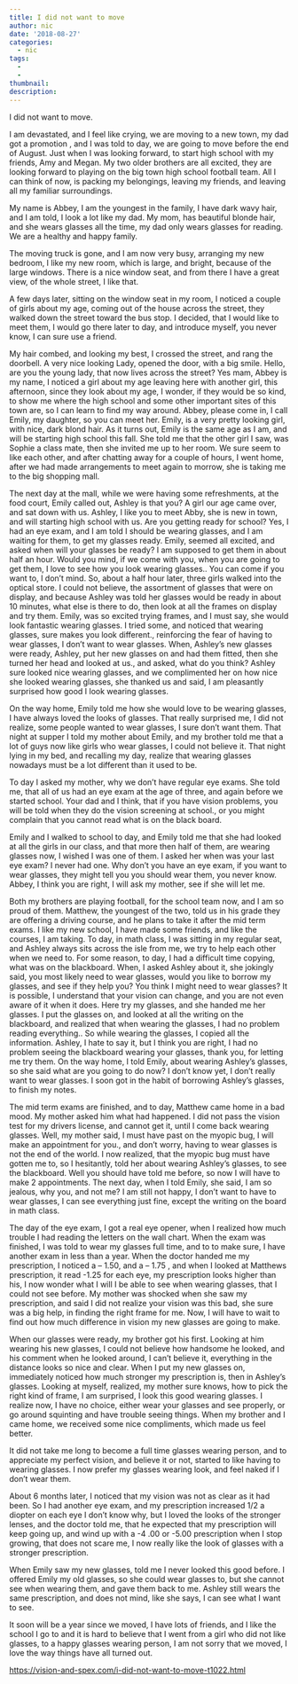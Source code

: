 ```yaml
---
title: I did not want to move
author: nic
date: '2018-08-27'
categories:
  - nic
tags:
  - 
  - 
thumbnail: 
description: 
---
```


I did not want to move.




I am devastated, and I feel like crying, we are moving to a new town, my dad got a promotion , and 
I was told to day, we are going to move before the end of August.
Just when I was looking forward, to start high school with my friends, Amy and Megan.
My two older brothers are all excited, they are looking forward to playing on the big town high school football team.
All I can think of now, is packing my belongings, leaving my friends, and leaving all my familiar surroundings.


My name is Abbey, I am the youngest in the family, I have dark wavy hair, and I am told, I look a lot like my dad.
My mom, has beautiful blonde hair, and she wears glasses all the time, my dad only wears glasses for reading.
We are a healthy and happy family.


The moving truck is gone, and I am now very busy, arranging my new bedroom, I like my new room, which is large, and bright, because of the large windows.
There is a nice window seat, and from there I have a great view, of the whole street, I like that.


A few days later, sitting on the window seat in my room, I noticed a couple of girls about my age, coming out of the house across the street, they walked down the street toward the bus stop.
I decided, that I would like to meet them, I would go there later to day, and introduce myself, you never know, I can sure use a friend.


My hair combed, and looking my best, I crossed the street, and rang the doorbell.
A very nice looking Lady, opened the door, with a big smile.
Hello, are you the young lady, that now lives across the street? 
Yes mam, Abbey is my name, 
I noticed a girl about my age leaving here with another girl, this afternoon, 
since they look about my age, I wonder, if they would be so kind, to show me where the high school 
and some other important sites of this town are, so I can learn to find my way around.
Abbey, please come in, I call Emily, my daughter, so you can meet her.
Emily, is a very pretty looking girl, with nice, dark blond hair.
As it turns out, Emily is the same age as I am, and will be starting high school this fall.
She told me that the other girl I saw, was Sophie a class mate, then she invited me up to her room.
We sure seem to like each other, and after chatting away for a couple of hours, I went home, after we had made arrangements to meet again to morrow, she is taking me to the big shopping mall.


The next day at the mall, while we were having some refreshments, at the food court, Emily called out, Ashley is that you? A girl our age came over, and sat down with us.
Ashley, I like you to meet Abby, she is new in town, and will starting high school with us.
Are you getting ready for school?
Yes, I had an eye exam, and I am told I should be wearing glasses, and I am waiting for them, to get my glasses ready.
Emily, seemed all excited, and asked when will your glasses be ready? 
I am supposed to get them in about half an hour.
Would you mind, if we come with you, when you are going to get them, I love to see how you look wearing glasses..
You can come if you want to, I don’t mind.
So, about a half hour later, three girls walked into the optical store.
I could not believe, the assortment of glasses that were on display, and because Ashley was told her glasses would be ready in about 10 minutes, what else is there to do, then look at all the frames on display and try them.
Emily, was so excited trying frames, and I must say, she would look fantastic wearing glasses.
I tried some, and noticed that wearing glasses, sure makes you look different., reinforcing the fear of having to wear glasses, I don’t want to wear glasses.
When, Ashley’s new glasses were ready, Ashley, put her new glasses on and had them fitted, then she turned her head and looked at us., and asked, what do you think?
Ashley sure looked nice wearing glasses, and we complimented her on how nice she looked wearing glasses, she thanked us and said, I am pleasantly surprised how good I look wearing glasses.


On the way home, Emily told me how she would love to be wearing glasses, I have always loved the looks of glasses.
That really surprised me, I did not realize, some people wanted to wear glasses, I sure don’t want them.
That night at supper I told my mother about Emily, and my brother told me that a lot of guys now like girls who wear glasses, I could not believe it.
That night lying in my bed, and recalling my day, realize that wearing glasses nowadays must be a 
lot different than it used to be.


To day I asked my mother, why we don’t have regular eye exams.
She told me, that all of us had an eye exam at the age of three, and again before we started school.
Your dad and I think, that if you have vision problems, you will be told when they do the vision screening at school., or you might complain that you cannot read what is on the black board.


Emily and I walked to school to day, and Emily told me that she had looked at all the girls in our class, and that more then half of them, are wearing glasses now, I wished I was one of them. 
I asked her when was your last eye exam?
I never had one.
Why don’t you have an eye exam, if you want to wear glasses, they might tell you you should wear them, you never know.
Abbey, I think you are right, I will ask my mother, see if she will let me.


Both my brothers are playing football, for the school team now, and I am so proud of them.
Matthew, the youngest of the two, told us in his grade they are offering a driving course, and he plans to take it after the mid term exams.
I like my new school, I have made some friends, and like the courses, I am taking.
To day, in math class, I was sitting in my regular seat, and Ashley always sits across the isle from me,
we try to help each other when we need to.
For some reason, to day, I had a difficult time copying, what was on the blackboard.
When, I asked Ashley about it, she jokingly said, you most likely need to wear glasses, would you like to borrow my glasses, and see if they help you?
You think I might need to wear glasses?
It is possible, I understand that your vision can change, and you are not even aware of it when it does.
Here try my glasses, and she handed me her glasses.
I put the glasses on, and looked at all the writing on the blackboard, and realized that when wearing the glasses, I had no problem reading everything..
So while wearing the glasses, I copied all the information.
Ashley, I hate to say it, but I think you are right, I had no problem seeing the blackboard wearing your glasses, thank you, for letting me try them.
On the way home, I told Emily, about wearing Ashley’s glasses, so she said what are you going to do now?
I don’t know yet, I don’t really want to wear glasses.
I soon got in the habit of borrowing Ashley’s glasses, to finish my notes.


The mid term exams are finished, and to day, Matthew came home in a bad mood.
My mother asked him what had happened.
I did not pass the vision test for my drivers license, and cannot get it, until I come back wearing glasses.
Well, my mother said, I must have past on the myopic bug, I will make an appointment for you., and 
don’t worry, having to wear glasses is not the end of the world.
I now realized, that the myopic bug must have gotten me to, so I hesitantly, told her about wearing Ashley’s glasses, to see the blackboard.
Well you should have told me before, so now I will have to make 2 appointments.
The next day, when I told Emily, she said, I am so jealous, why you, and not me?
I am still not happy, I don’t want to have to wear glasses, I can see everything just fine, except the writing on the board in math class.


The day of the eye exam, I got a real eye opener, when I realized how much trouble I had reading the letters on the wall chart.
When the exam was finished, I was told to wear my glasses full time, and to to make sure, I have another exam in less than a year.
When the doctor handed me my prescription, I noticed a – 1.50, and a – 1.75 , and when I looked at Matthews prescription, it read -1.25 for each eye, my prescription looks higher than his, I now wonder what I will I be able to see when wearing glasses, that I could not see before.
My mother was shocked when she saw my prescription, and said I did not realize your vision was this bad, she sure was a big help, in finding the right frame for me.
Now, I will have to wait to find out how much difference in vision my new glasses are going to make.


When our glasses were ready, my brother got his first.
Looking at him wearing his new glasses, I could not believe how handsome he looked, and his comment when he looked around, I can’t believe it, everything in the distance looks so nice and clear.
When I put my new glasses on, immediately noticed how much stronger my prescription is, then in Ashley’s glasses.
Looking at myself, realized, my mother sure knows, how to pick the right kind of frame, I am surprised, I look this good wearing glasses.
I realize now, I have no choice, either wear your glasses and see properly, or go around squinting
and have trouble seeing things.
When my brother and I came home, we received some nice compliments, which made us feel better.


It did not take me long to become a full time glasses wearing person, and to appreciate my perfect vision, and believe it or not, started to like having to wearing glasses.
I now prefer my glasses wearing look, and feel naked if I don’t wear them.


About 6 months later, I noticed that my vision was not as clear as it had been.
So I had another eye exam, and my prescription increased 1/2 a diopter on each eye
I don’t know why, but I loved the looks of the stronger lenses, and the doctor told me, that he expected that my prescription will keep going up, and wind up with a -4 .00 or -5.00 prescription when I stop growing, that does not scare me, I now really like the look of glasses with a stronger prescription.


When Emily saw my new glasses, told me I never looked this good before.
I offered Emily my old glasses, so she could wear glasses to, but she cannot see when wearing them, and gave them back to me.
Ashley still wears the same prescription, and does not mind, like she says, I can see what I want to see.


It soon will be a year since we moved, I have lots of friends, and I like the school I go to and it is hard to believe that I went from a girl who did not like glasses, to a happy glasses wearing person, I am not sorry that we moved, I love the way things have all turned out.

https://vision-and-spex.com/i-did-not-want-to-move-t1022.html
